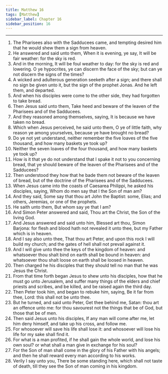 ```yaml
---
title: Matthew 16
tags: [Matthew]
sidebar_label: Chapter 16
sidebar_position: 16
---
```


---
1. The Pharisees also with the Sadducees came, and tempting desired him that he would shew them a sign from heaven.
2. He answered and said unto them, When it is evening, ye say, It will be fair weather: for the sky is red.
3. And in the morning, It will be foul weather to day: for the sky is red and lowering. O ye hypocrites, ye can discern the face of the sky; but can ye not discern the signs of the times?
4. A wicked and adulterous generation seeketh after a sign; and there shall no sign be given unto it, but the sign of the prophet Jonas. And he left them, and departed.
5. And when his disciples were come to the other side, they had forgotten to take bread.
6. Then Jesus said unto them, Take heed and beware of the leaven of the Pharisees and of the Sadducees.
7. And they reasoned among themselves, saying, It is because we have taken no bread.
8. Which when Jesus perceived, he said unto them, O ye of little faith, why reason ye among yourselves, because ye have brought no bread?
9. Do ye not yet understand, neither remember the five loaves of the five thousand, and how many baskets ye took up?
10. Neither the seven loaves of the four thousand, and how many baskets ye took up?
11. How is it that ye do not understand that I spake it not to you concerning bread, that ye should beware of the leaven of the Pharisees and of the Sadducees?
12. Then understood they how that he bade them not beware of the leaven of bread, but of the doctrine of the Pharisees and of the Sadducees.
13. When Jesus came into the coasts of Caesarea Philippi, he asked his disciples, saying, Whom do men say that I the Son of man am?
14. And they said, Some say that thou art John the Baptist: some, Elias; and others, Jeremias, or one of the prophets.
15. He saith unto them, But whom say ye that I am?
16. And Simon Peter answered and said, Thou art the Christ, the Son of the living God.
17. And Jesus answered and said unto him, Blessed art thou, Simon Barjona: for flesh and blood hath not revealed it unto thee, but my Father which is in heaven.
18. And I say also unto thee, That thou art Peter, and upon this rock I will build my church; and the gates of hell shall not prevail against it.
19. And I will give unto thee the keys of the kingdom of heaven: and whatsoever thou shalt bind on earth shall be bound in heaven: and whatsoever thou shalt loose on earth shall be loosed in heaven.
20. Then charged he his disciples that they should tell no man that he was Jesus the Christ.
21. From that time forth began Jesus to shew unto his disciples, how that he must go unto Jerusalem, and suffer many things of the elders and chief priests and scribes, and be killed, and be raised again the third day.
22. Then Peter took him, and began to rebuke him, saying, Be it far from thee, Lord: this shall not be unto thee.
23. But he turned, and said unto Peter, Get thee behind me, Satan: thou art an offence unto me: for thou savourest not the things that be of God, but those that be of men.
24. Then said Jesus unto his disciples, If any man will come after me, let him deny himself, and take up his cross, and follow me.
25. For whosoever will save his life shall lose it: and whosoever will lose his life for my sake shall find it.
26. For what is a man profited, if he shall gain the whole world, and lose his own soul? or what shall a man give in exchange for his soul?
27. For the Son of man shall come in the glory of his Father with his angels; and then he shall reward every man according to his works.
28. Verily I say unto you, There be some standing here, which shall not taste of death, till they see the Son of man coming in his kingdom.